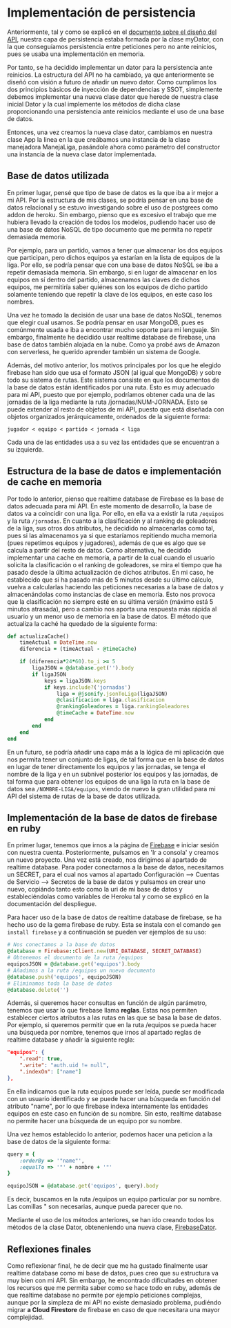 # Implementación de persistencia

Anteriormente, tal y como se explicó en el [documento sobre el diseño del API](../microservicio/api.md), nuestra capa de persistencia estaba formada por la clase myDator, con la que conseguíamos persistencia entre peticiones pero no ante reinicios, pues se usaba una implementación en memoria.

Por tanto, se ha decidido implementar un dator para la persistencia ante reinicios. La estructura del API no ha cambiado, ya que anteriormente se diseñó con visión a futuro de añadir un nuevo dator. Como cumplimos los dos principios básicos de inyección de dependencias y SSOT, simplemente debemos implementar una nueva clase dator que herede de nuestra clase inicial Dator y la cual implemente los métodos de dicha clase proporcionando una persistencia ante reinicios mediante el uso de una base de datos.

Entonces, una vez creamos la nueva clase dator, cambiamos en nuestra clase App la linea en la que creábamos una instancia de la clase manejadora ManejaLiga, pasándole ahora como parámetro del constructor una instancia de la nueva clase dator implementada.

## Base de datos utilizada

En primer lugar, pensé que tipo de base de datos es la que iba a ir mejor a mi API. Por la estructura de mis clases, se podría pensar en una base de datos relacional y se estuvo investigando sobre el uso de postgrees como addon de heroku. Sin embargo, pienso que es excesivo el trabajo que me hubiera llevado la creación de todos los modelos, pudiendo hacer uso de una base de datos NoSQL de tipo documento que me permita no repetir demasiada memoria. 

Por ejemplo, para un partido, vamos a tener que almacenar los dos equipos que participan, pero dichos equipos ya estarían en la lista de equipos de la liga. Por ello, se podría pensar que con una base de datos NoSQL se iba a repetir demasiada memoria. Sin embargo, si en lugar de almacenar en los equipos en sí dentro del partido, almacenamos las claves de dichos equipos, me permitiría saber quiénes son los equipos de dicho partido solamente teniendo que repetir la clave de los equipos, en este caso los nombres.

Una vez he tomado la decisión de usar una base de datos NoSQL, tenemos que elegir cual usamos. Se podría pensar en usar MongoDB, pues es comúnmente usada e iba a encontrar mucho soporte para mi lenguaje. Sin embargo, finalmente he decidido usar realtime database de firebase, una base de datos también alojada en la nube. Como ya probé aws de Amazon con serverless, he querido aprender también un sistema de Google. 

Además, del motivo anterior, los motivos principales por los que he elegido firebase han sido que usa el formato JSON (al igual que MongoDB) y sobre todo su sistema de rutas. Este sistema consiste en que los documentos de la base de datos están identificados por una ruta. Esto es muy adecuado para mi API, puesto que por ejemplo, podríamos obtener cada una de las jornadas de la liga mediante la ruta /jornadas/NUM-JORNADA. Esto se puede extender al resto de objetos de mi API, puesto que está diseñada con objetos organizados jerárquicamente, ordenados de la siguiente forma:

`jugador < equipo < partido < jornada < liga`

Cada una de las entidades usa a su vez las entidades que se encuentran a su izquierda.

## Estructura de la base de datos e implementación de cache en memoria

Por todo lo anterior, pienso que realtime database de Firebase es la base de datos adecuada para mi API. En este momento de desarrollo, la base de datos va a coincidir con una liga. Por ello, en ella va a existir la ruta `/equipos` y la ruta `/jornadas`. En cuanto a la clasificación y al ranking de goleadores de la liga, sus otros dos atributos, he decidido no almacenarlas como tal, pues si las almacenamos ya si que estaríamos repitiendo mucha memoria (pues repetimos equipos y jugadores), además de que es algo que se calcula a partir del resto de datos. Como alternativa, he decidido implementar una cache en memoria, a partir de la cual cuando el usuario solicita la clasificación o el ranking de goleadores, se mira el tiempo que ha pasado desde la última actualización de dichos atributos. En mi caso, he establecido que si ha pasado más de 5 minutos desde su último cálculo, vuelva a calcularlas haciendo las peticiones necesarias a la base de datos y almacenándolas como instancias de clase en memoria. Esto nos provoca que la clasificación no siempre esté en su última versión (máximo está 5 minutos atrasada), pero a cambio nos aporta una respuesta más rápida al usuario y un menor uso de memoria en la base de datos. El método que actualiza la caché ha quedado de la siguiente forma:

```ruby
def actualizaCache()
    timeActual = DateTime.now
    diferencia = (timeActual - @timeCache)

    if (diferencia*24*60).to_i >= 5
        ligaJSON = @database.get('').body
        if ligaJSON
            keys = ligaJSON.keys
            if keys.include?('jornadas')
                liga = @jsonify.jsonToLiga(ligaJSON)
                @clasificacion = liga.clasificacion
                @rankingGoleadores = liga.rankingGoleadores
                @timeCache = DateTime.now
            end
        end
    end
end
```

En un futuro, se podría añadir una capa más a la lógica de mi aplicación que nos permita tener un conjunto de ligas, de tal forma que en la base de datos en lugar de tener directamente los equipos y las jornadas, se tenga el nombre de la liga y en un subnivel posterior los equipos y las jornadas, de tal forma que para obtener los equipos de una liga la ruta en la base de datos sea `/NOMBRE-LIGA/equipos`, viendo de nuevo la gran utilidad para mi API del sistema de rutas de la base de datos utilizada.

## Implementación de la base de datos de firebase en ruby

En primer lugar, tenemos que irnos a la página de [Firebase](https://firebase.google.com/?hl=es) e iniciar sesión con nuestra cuenta. Posteriormente, pulsamos en 'Ir a consola' y creamos un nuevo proyecto. Una vez está creado, nos dirigimos al apartado de realtime database. Para poder conectarnos a la base de datos, necesitamos un SECRET, para el cual nos vamos al apartado Configuración --> Cuentas de Servicio --> Secretos de la base de datos y pulsamos en crear uno nuevo, copiándo tanto esto como la uri de mi base de datos y estableciéndolas como variables de Heroku tal y como se explicó en la documentación del despliegue.

Para hacer uso de la base de datos de realtime database de firebase, se ha hecho uso de la gema firebase de ruby. Esta se instala con el comando `gem install firebase` y a continuación se pueden ver ejemplos de su uso:

```ruby
# Nos conectamos a la base de datos
@database = Firebase::Client.new(URI_DATABASE, SECRET_DATABASE)
# Obtenemos el documento de la ruta /equipos
equiposJSON = @database.get('equipos').body
# Añadimos a la ruta /equipos un nuevo documento
@database.push('equipos', equipoJSON)
# Eliminamos toda la base de datos
@database.delete('') 
```

Además, si queremos hacer consultas en función de algún parámetro, tenemos que usar lo que firebase llama **reglas**. Estas nos permiten establecer ciertos atributos a las rutas en las que se basa la base de datos. Por ejemplo, si queremos permitir que en la ruta /equipos se pueda hacer una búsqueda por nombre, tenemos que irnos al apartado reglas de realtime database y añadir la siguiente regla:

```json
"equipos": {
    ".read": true,
    ".write": "auth.uid != null",
    ".indexOn": ["name"]
},
```

En ella indicamos que la ruta equipos puede ser leída, puede ser modificada con un usuario identificado y se puede hacer una búsqueda en función del atributo "name", por lo que firebase indexa internamente las entidades equipos en este caso en función de su nombre. Sin esto, realtime database no permite hacer una búsqueda de un equipo por su nombre.

Una vez hemos establecido lo anterior, podemos hacer una peticion a la base de datos de la siguiente forma:

```ruby
query = {
    :orderBy => '"name"',
    :equalTo => '"' + nombre + '"'
}

equipoJSON = @database.get('equipos', query).body
```

Es decir, buscamos en la ruta /equipos un equipo particular por su nombre. Las comillas " son necesarias, aunque pueda parecer que no.

Mediante el uso de los métodos anteriores, se han ido creando todos los métodos de la clase Dator, obteneniendo una nueva clase, [FirebaseDator](../../src/firebaseDator.rb).

## Reflexiones finales

Como reflexionar final, he de decir que me ha gustado finalmente usar realtime database como mi base de datos, pues creo que su estructura va muy bien con mi API. Sin embargo, he encontrado dificultades en obtener los recursos que me permita saber como se hace todo en ruby, además de que realtime database no permite por ejemplo peticiones complejas, aunque por la simpleza de mi API no existe demasiado problema, pudiéndo migrar **a Cloud Firestore** de firebase en caso de que necesitara una mayor complejidad.
